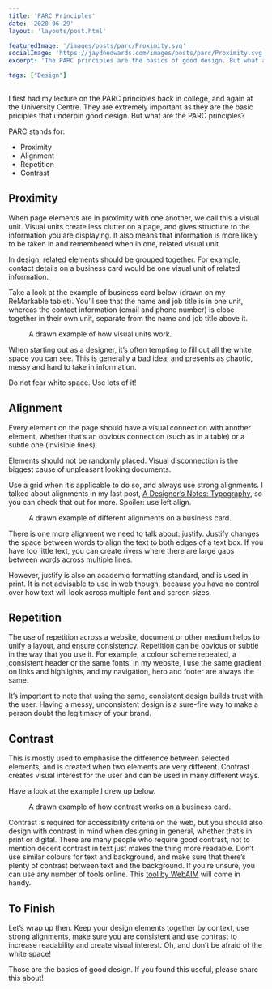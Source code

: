 ```yaml
---
title: 'PARC Principles'
date: '2020-06-29'
layout: 'layouts/post.html'

featuredImage: '/images/posts/parc/Proximity.svg'
socialImage: 'https://jaydnedwards.com/images/posts/parc/Proximity.svg'
excerpt: 'The PARC principles are the basics of good design. But what are they, and how do we use them?'

tags: ["Design"]
---
```


I first had my lecture on the PARC principles back in college, and again at the University Centre. They are extremely important as they are the basic priciples that underpin good design. But what are the PARC principles?

PARC stands for:
- Proximity
- Alignment
- Repetition
- Contrast

## Proximity
When page elements are in proximity with one another, we call this a <span class="highlight">visual unit</span>. Visual units create less clutter on a page, and gives structure to the information you are displaying. It also means that information is more likely to be taken in and remembered when in one, related visual unit.

In design, related elements should be grouped together. For example, contact details on a business card would be one visual unit of related information.

Take a look at the example of business card below (drawn on my ReMarkable tablet). You’ll see that the name and job title is in one unit, whereas the contact information (email and phone number) is close together in their own unit, separate from the name and job title above it.

<figure>
<img src="/images/posts/parc/Proximity.jpg" alt="" />
<figcaption>A drawn example of how visual units work.</a>
</figure>

When starting out as a designer, it’s often tempting to fill out all the white space you can see. This is generally a bad idea, and presents as chaotic, messy and hard to take in information.

Do not fear white space. Use lots of it!

## Alignment
Every element on the page should have a visual connection with another element, whether that’s an obvious connection (such as in a table) or a subtle one (invisible lines).

Elements should not be randomly placed. Visual disconnection is the biggest cause of unpleasant looking documents.

Use a grid when it’s applicable to do so, and always use strong alignments. I talked about alignments in my last post, [A Designer’s Notes: Typography](/blog/typography/), so you can check that out for more. Spoiler: use left align.

<figure>
<img src="/images/posts/parc/alignment.jpg" alt="" />
<figcaption>A drawn example of different alignments on a business card.</a>
</figure>

There is one more alignment we need to talk about: justify. Justify changes the space between words to align the text to both edges of a text box. If you have too little text, you can create rivers where there are large gaps between words across multiple lines.

However, justify is also an academic formatting standard, and is used in print. It is not advisable to use in web though, because you have no control over how text will look across multiple font and screen sizes.

## Repetition
The use of repetition across a website, document or other medium helps to unify a layout, and ensure consistency. Repetition can be obvious or subtle in the way that you use it. For example, a colour scheme repeated, a consistent header or the same fonts. In my website, I use the same gradient on links and highlights, and my navigation, hero and footer are always the same.

It’s important to note that using the same, consistent design builds trust with the user. Having a messy, unconsistent design is a sure-fire way to make a person doubt the legitimacy of your brand.

## Contrast
This is mostly used to emphasise the difference between selected elements, and is created when two elements are very different. Contrast creates visual interest for the user and can be used in many different ways.

Have a look at the example I drew up below.

<figure>
<img src="/images/posts/parc/contrast.jpg" alt="" />
<figcaption>A drawn example of how contrast works on a business card.</a>
</figure>

Contrast is required for accessibility criteria on the web, but you should also design with contrast in mind when designing in general, whether that’s in print or digital. There are many people who require good contrast, not to mention decent contrast in text just makes the thing more readable. Don’t use similar colours for text and background, and make sure that there’s plenty of contrast between text and the background. If you’re unsure, you can use any number of tools online. This [tool by WebAIM](https://webaim.org/resources/contrastchecker/) will come in handy.

## To Finish
Let’s wrap up then. Keep your design elements together by context, use strong alignments, make sure you are consistent and use contrast to increase readability and create visual interest. Oh, and don’t be afraid of the white space!

Those are the basics of good design. If you found this useful, please share this about!